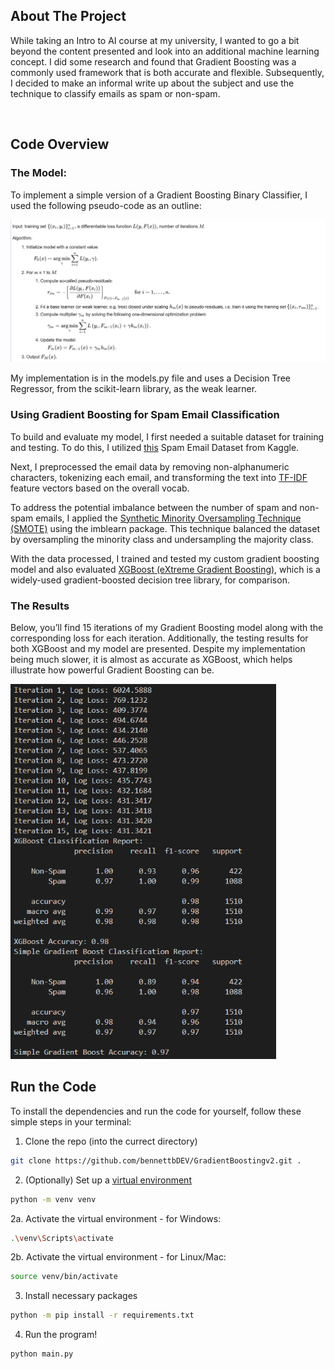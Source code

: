 <!-- ABOUT THE PROJECT -->
## About The Project
While taking an Intro to AI course at my university, I wanted to go a bit beyond the content presented
and look into an additional machine learning concept. I did some research and found that Gradient Boosting was a commonly used framework that is both accurate and flexible. Subsequently, I decided to make an informal write up about the subject and use the technique to classify emails as spam or non-spam.

<br />


## Code Overview
### The Model:
To implement a simple version of a Gradient Boosting Binary Classifier, I used the following pseudo-code as an outline:

<a href="https://en.wikipedia.org/wiki/Gradient_boosting">
    <img src="images\GradientBoostingPsuedoCode_Wikipedia.png" alt="Gradient Boosting Psuedocode">
  </a>

My implementation is in the models.py file and uses a Decision Tree Regressor, from the scikit-learn library, as the weak learner. 

### Using Gradient Boosting for Spam Email Classification
To build and evaluate my model, I first needed a suitable dataset for training and testing. To do this, I utilized [this](https://www.kaggle.com/datasets/jackksoncsie/spam-email-dataset) Spam Email Dataset from Kaggle.

Next, I preprocessed the email data by removing non-alphanumeric characters, tokenizing each email, and transforming the text into [TF-IDF](https://builtin.com/articles/tf-idf) feature vectors based on the overall vocab.

To address the potential imbalance between the number of spam and non-spam emails, I applied the [Synthetic Minority Oversampling Technique (SMOTE)](https://machinelearningmastery.com/smote-oversampling-for-imbalanced-classification/) using the imblearn package. This technique balanced the dataset by oversampling the minority class and undersampling the majority class.

With the data processed, I trained and tested my custom gradient boosting model and also evaluated [XGBoost (eXtreme Gradient Boosting)](https://xgboost.readthedocs.io/en/stable/), which is a widely-used gradient-boosted decision tree library, for comparison.

### The Results
Below, you’ll find 15 iterations of my Gradient Boosting model along with the corresponding loss for each iteration. Additionally, the testing results for both XGBoost and my model are presented. Despite my implementation being much slower, it is almost as accurate as XGBoost, which helps illustrate how powerful Gradient Boosting can be. 


<a>
    <img src="images\Console_Output.png" alt="Gradient Boosting Psuedocode" height=600>
</a>


## Run the Code
To install the dependencies and run the code for yourself, follow these simple steps in your terminal:

1. Clone the repo (into the currect directory)
```sh
git clone https://github.com/bennettbDEV/GradientBoostingv2.git .
```
2. (Optionally) Set up a [virtual environment](https://www.freecodecamp.org/news/how-to-setup-virtual-environments-in-python/)
```sh
python -m venv venv
```
2a. Activate the virtual environment - for Windows:
```sh
.\venv\Scripts\activate
```
2b. Activate the virtual environment - for Linux/Mac:
```sh
source venv/bin/activate
```
3. Install necessary packages
```sh
python -m pip install -r requirements.txt
```
4. Run the program!
```sh
python main.py
```
